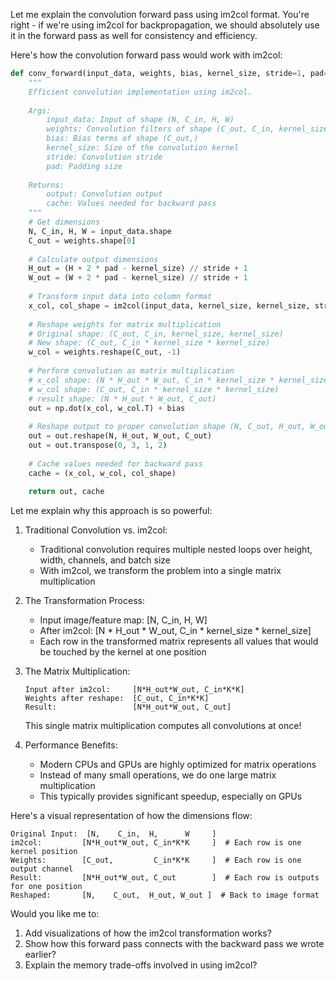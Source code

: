 Let me explain the convolution forward pass using im2col format. You're right - if we're using im2col for backpropagation, we should absolutely use it in the forward pass as well for consistency and efficiency.

Here's how the convolution forward pass would work with im2col:

```python
def conv_forward(input_data, weights, bias, kernel_size, stride=1, pad=1):
    """
    Efficient convolution implementation using im2col.
    
    Args:
        input_data: Input of shape (N, C_in, H, W)
        weights: Convolution filters of shape (C_out, C_in, kernel_size, kernel_size)
        bias: Bias terms of shape (C_out,)
        kernel_size: Size of the convolution kernel
        stride: Convolution stride
        pad: Padding size
    
    Returns:
        output: Convolution output
        cache: Values needed for backward pass
    """
    # Get dimensions
    N, C_in, H, W = input_data.shape
    C_out = weights.shape[0]
    
    # Calculate output dimensions
    H_out = (H + 2 * pad - kernel_size) // stride + 1
    W_out = (W + 2 * pad - kernel_size) // stride + 1
    
    # Transform input data into column format
    x_col, col_shape = im2col(input_data, kernel_size, kernel_size, stride, pad)
    
    # Reshape weights for matrix multiplication
    # Original shape: (C_out, C_in, kernel_size, kernel_size)
    # New shape: (C_out, C_in * kernel_size * kernel_size)
    w_col = weights.reshape(C_out, -1)
    
    # Perform convolution as matrix multiplication
    # x_col shape: (N * H_out * W_out, C_in * kernel_size * kernel_size)
    # w_col shape: (C_out, C_in * kernel_size * kernel_size)
    # result shape: (N * H_out * W_out, C_out)
    out = np.dot(x_col, w_col.T) + bias
    
    # Reshape output to proper convolution shape (N, C_out, H_out, W_out)
    out = out.reshape(N, H_out, W_out, C_out)
    out = out.transpose(0, 3, 1, 2)
    
    # Cache values needed for backward pass
    cache = (x_col, w_col, col_shape)
    
    return out, cache

```

Let me explain why this approach is so powerful:

1. Traditional Convolution vs. im2col:
   - Traditional convolution requires multiple nested loops over height, width, channels, and batch size
   - With im2col, we transform the problem into a single matrix multiplication
   
2. The Transformation Process:
   - Input image/feature map: [N, C_in, H, W]
   - After im2col: [N * H_out * W_out, C_in * kernel_size * kernel_size]
   - Each row in the transformed matrix represents all values that would be touched by the kernel at one position
   
3. The Matrix Multiplication:
   ```
   Input after im2col:     [N*H_out*W_out, C_in*K*K]
   Weights after reshape:  [C_out, C_in*K*K]
   Result:                 [N*H_out*W_out, C_out]
   ```
   This single matrix multiplication computes all convolutions at once!

4. Performance Benefits:
   - Modern CPUs and GPUs are highly optimized for matrix operations
   - Instead of many small operations, we do one large matrix multiplication
   - This typically provides significant speedup, especially on GPUs

Here's a visual representation of how the dimensions flow:
```
Original Input:  [N,    C_in,  H,      W     ]
im2col:         [N*H_out*W_out, C_in*K*K     ]  # Each row is one kernel position
Weights:        [C_out,         C_in*K*K     ]  # Each row is one output channel
Result:         [N*H_out*W_out, C_out        ]  # Each row is outputs for one position
Reshaped:       [N,    C_out,  H_out, W_out ]  # Back to image format
```

Would you like me to:
1. Add visualizations of how the im2col transformation works?
2. Show how this forward pass connects with the backward pass we wrote earlier?
3. Explain the memory trade-offs involved in using im2col?